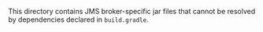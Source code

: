 This directory contains JMS broker-specific jar files that cannot be resolved by dependencies declared in `build.gradle`.